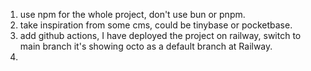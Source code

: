 1. use npm for the whole project, don't use bun or pnpm.
2. take inspiration from some cms, could be tinybase or pocketbase.
3. add github actions, I have deployed the project on railway, switch to main branch it's showing octo as a default branch at Railway.
4. 